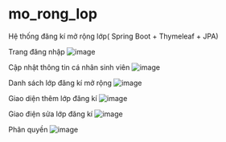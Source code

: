 # mo_rong_lop
Hệ thống đăng kí mở rộng lớp( Spring Boot + Thymeleaf + JPA)

Trang đăng nhập 
![image](https://user-images.githubusercontent.com/57974138/162258907-dd884bd2-ecb6-463f-a142-b22eea96699d.png)

Cập nhật thông tin cá nhân sinh viên
![image](https://user-images.githubusercontent.com/57974138/162259272-a18b49ca-3699-4453-94b1-647e44d71343.png)

Danh sách lớp đăng kí mở rộng
![image](https://user-images.githubusercontent.com/57974138/162259351-d65d35fb-4595-4016-86fd-defa3e2687e6.png)

Giao diện thêm lớp đăng kí
![image](https://user-images.githubusercontent.com/57974138/162259769-96aa29ac-39d6-47be-a5e4-899b6ecbb7b0.png)

Giao điện sửa lớp đăng kí
![image](https://user-images.githubusercontent.com/57974138/162259875-aa6eb025-0934-45d3-8375-c0ede5f6b556.png)

Phân quyền
  ![image](https://user-images.githubusercontent.com/57974138/162260067-941840d7-d243-48d3-a92f-c8d839e4740f.png)

